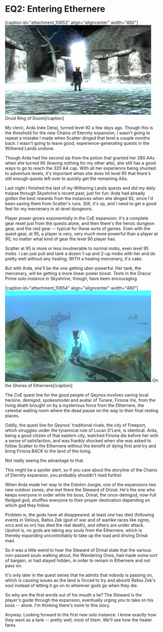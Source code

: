 # EQ2: Entering Ethernere

[caption id="attachment\_10653" align="aligncenter" width="480"][![Druid Ring of Doom](../uploads/2013/02/EverQuest2-2013-02-05-22-34-49-03-480x294.jpg)](../uploads/2013/02/EverQuest2-2013-02-05-22-34-49-03.jpg) Druid Ring of Doom[/caption]

My cleric, Arda (née Dera), turned level 92 a few days ago. Though this is the threshold for the new Chains of Eternity expansion, I wasn't going to repeat a mistake I made when Scatter dinged that level a couple months back: I wasn't going to leave good, experience-generating quests in the Withered Lands undone.

Though Arda had the second sip from the potion that granted her 280 AAs when she turned 90 (leaving nothing for my other alts), she still has a good ways to go to reach the 320 AA cap. With all her experience being shunted to adventure levels, it's important when she does hit level 95 that there's still enough quests left over to quickly get the remaining AAs.

Last night I finished the last of my Withering Lands quests and did my daily traipse through Skyshrine's recent past, just for fun: Arda had already gotten the best rewards from the instances when she dinged 92, since I'd been saving them from Scatter's runs. Still, it's xp, and I need to get a good feel for my mercenary in at-level dungeons.

Player power grows exponentially in the CoE expansion; it's a complete gear reset just from the quests alone, and then there's the heroic dungeon gear, and the raid gear -- typical for these sorts of games. Even with the quest gear, at 95, a player is very, very much more powerful than a player at 90, no matter what kind of gear the level 90 player has.

Scatter at 95 is more or less invulnerable to normal mobs, even level 95 mobs. I can just pull and tank a dozen 1-up and 2-up mobs with her and do pretty well without any healing; WITH a healing mercenary, it's cake.

But with Arda, she'll be the one getting uber-powerful. Her tank, the mercenary, will be getting a more linear power boost. Tests in the Dracur Prime solo instance in Skyshrine, though, have been encouraging.

[caption id="attachment\_10654" align="aligncenter" width="480"][![On the Shores of Ethernere](../uploads/2013/02/EverQuest2-2013-02-05-22-53-42-54-480x300.jpg)](../uploads/2013/02/EverQuest2-2013-02-05-22-53-42-54.jpg) On the Shores of Ethernere[/caption]

The CoE quest line for the good people of Qeynos involves saving local heroine, demigod, spokesmodel and avatar of Tunare, Firiona Vie, from the living death brought on by a mysterious force from the Ethernere, the celestial waiting room where the dead pause on the way to their final resting places.

Oddly, the quest line for Qeynos' traditional rivals, the city of Freeport, which struggles under the tyrannical rule of Lucan D'Lere, is identical. Arda, being a good citizen of that eastern city, watched Firiona die before her with a sense of satisfaction, and was frankly shocked when she was asked to follow Scatter to the Ethernere without the benefit of dying first and try and bring Firiona BACK to the land of the living.

Not really seeing the advantage to that.

This might be a spoiler alert, so if you care about the storyline of the Chains of Eternity expansion, you probably shouldn't read further.

When Arda made her way to the Eidolon Jungle, one of the expansions two new outdoor zones, she met there the Steward of Drinal. He's the one who keeps everyone in order while his boss, Drinal, the once-demigod, now-full fledged god, shuffles everyone to their proper destination depending on which god they follow.

Problem is, the gods have all disappeared; at least one has died (following events in Velious, Rallos Zek (god of war and of warlike races like ogres, orcs and so on) has died the real death), and others are under attack. Upshot is, no gods are taking any souls from the Ethernere, which is thereby expanding uncontrollably to take up the load and driving Drinal mad.

So it was a little weird to hear the Steward of Drinal state that the various non-passed souls walking about, the Wandering Ones, had made some sort of bargain, or had stayed hidden, in order to remain in Ethernere and not pass on.

It's only later in the quest series that he admits that nobody is passing on, which is causing issues as the land is forced to try and absorb Rallos Zek's soul instead of letting it go on to wherever gods go when they die.

So why are the first words out of his mouth a lie? The Steward is the player's guide through the expansion, eventually urging you to take on his boss -- alone. I'm thinking there's more to this story.

Anyway. Looking forward to the first new solo instance. I know exactly how they went as a tank -- pretty well, most of them. We'll see how the healer fares.

